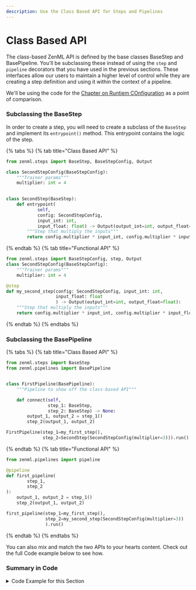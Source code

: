 ```yaml
---
description: Use the Class Based API for Steps and Pipelines
---
```


# Class Based API

The class-based ZenML API is defined by the base classes BaseStep and BasePipeline. You'll be subclassing these instead 
of using the `step` and `pipeline` decorators that you have used in the previous sections. These interfaces allow our 
users to maintain a higher level of control while they are creating a step definition and using it within the context of 
a pipeline. 

We'll be using the code for the [Chapter on Runtiem COnfiguration](#configure-at-runtime) as a point of comparison.

### Subclassing the BaseStep

In order to create a step, you will need to create a subclass of the `BaseStep` and implement
its `entrypoint()` method. This entrypoint contains the logic of the step.

{% tabs %}
{% tab title="Class Based API" %}
```python
from zenml.steps import BaseStep, BaseStepConfig, Output

class SecondStepConfig(BaseStepConfig):
    """Trainer params"""
    multiplier: int = 4

    
class SecondStep(BaseStep):
    def entrypoint(
            self,
            config: SecondStepConfig,
            input_int: int,
            input_float: float) -> Output(output_int=int, output_float=float):
        """Step that multiply the inputs"""
        return config.multiplier * input_int, config.multiplier * input_float
```
{% endtab %}
{% tab title="Functional API" %}
```python
from zenml.steps import BaseStepConfig, step, Output
class SecondStepConfig(BaseStepConfig):
    """Trainer params"""
    multiplier: int = 4

@step
def my_second_step(config: SecondStepConfig, input_int: int,
                   input_float: float
                   ) -> Output(output_int=int, output_float=float):
    """Step that multiply the inputs"""
    return config.multiplier * input_int, config.multiplier * input_float
```
{% endtab %}
{% endtabs %}

### Subclassing the BasePipeline

{% tabs %}
{% tab title="Class Based API" %}
```python
from zenml.steps import BaseStep
from zenml.pipelines import BasePipeline


class FirstPipeline(BasePipeline):
    """Pipeline to show off the class-based API"""

    def connect(self,
                step_1: BaseStep,
                step_2: BaseStep) -> None:
        output_1, output_2 = step_1()
        step_2(output_1, output_2)

FirstPipeline(step_1=my_first_step(),
              step_2=SecondStep(SecondStepConfig(multiplier=3))).run()
```
{% endtab %}
{% tab title="Functional API" %}
```python
from zenml.pipelines import pipeline

@pipeline
def first_pipeline(
        step_1,
        step_2
):
    output_1, output_2 = step_1()
    step_2(output_1, output_2)

first_pipeline(step_1=my_first_step(),
               step_2=my_second_step(SecondStepConfig(multiplier=3))
               ).run()
```
{% endtab %}
{% endtabs %}

You can also mix and match the two APIs to your hearts content. Check out the full Code example below to see how.


### Summary in Code

<details>
    <summary>Code Example for this Section</summary>

```python
from zenml.steps import step, Output, BaseStepConfig, BaseStep
from zenml.pipelines import BasePipeline

@step
def my_first_step() -> Output(output_int=int, output_float=float):
    """Step that returns a pre-defined integer and float"""
    return 7, 0.1

class SecondStepConfig(BaseStepConfig):
    """Trainer params"""
    multiplier: int = 4

class SecondStep(BaseStep):
    def entrypoint(
            self,
            config: SecondStepConfig,
            input_int: int,
            input_float: float) -> Output(output_int=int,
                                          output_float=float):
        """Step that multiply the inputs"""
        return config.multiplier * input_int, config.multiplier * input_float

class FirstPipeline(BasePipeline):
    """Pipeline to show off the class-based API"""

    def connect(self,
                step_1: BaseStep,
                step_2: BaseStep) -> None:
        output_1, output_2 = step_1()
        step_2(output_1, output_2)

FirstPipeline(step_1=my_first_step(),
              step_2=SecondStep(SecondStepConfig(multiplier=3))).run()
```
</details>
